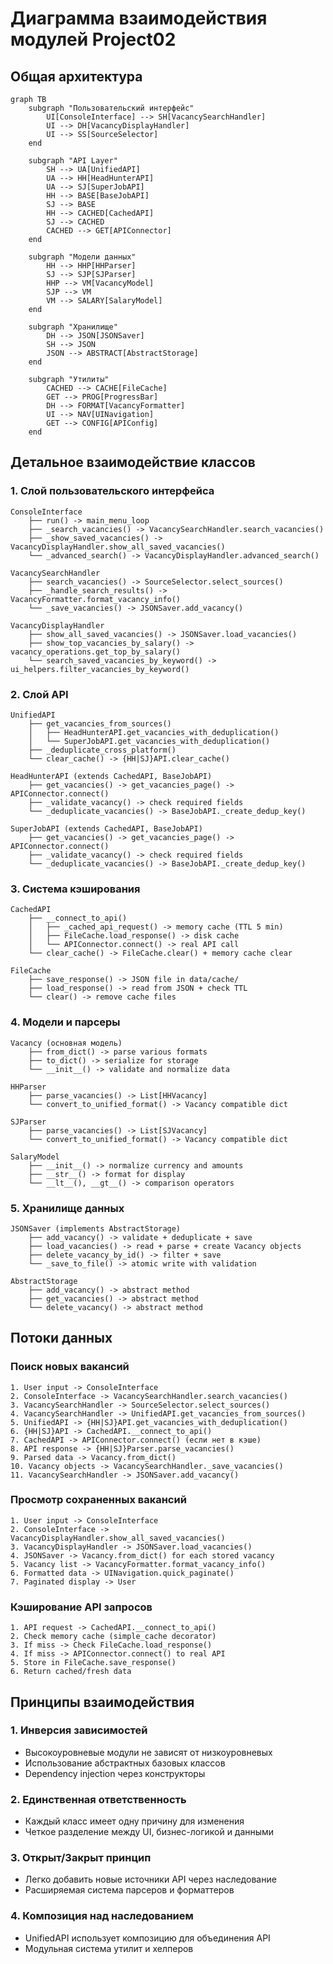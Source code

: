 
# Диаграмма взаимодействия модулей Project02

## Общая архитектура

```mermaid
graph TB
    subgraph "Пользовательский интерфейс"
        UI[ConsoleInterface] --> SH[VacancySearchHandler]
        UI --> DH[VacancyDisplayHandler]
        UI --> SS[SourceSelector]
    end
    
    subgraph "API Layer"
        SH --> UA[UnifiedAPI]
        UA --> HH[HeadHunterAPI]
        UA --> SJ[SuperJobAPI]
        HH --> BASE[BaseJobAPI]
        SJ --> BASE
        HH --> CACHED[CachedAPI]
        SJ --> CACHED
        CACHED --> GET[APIConnector]
    end
    
    subgraph "Модели данных"
        HH --> HHP[HHParser]
        SJ --> SJP[SJParser]
        HHP --> VM[VacancyModel]
        SJP --> VM
        VM --> SALARY[SalaryModel]
    end
    
    subgraph "Хранилище"
        DH --> JSON[JSONSaver]
        SH --> JSON
        JSON --> ABSTRACT[AbstractStorage]
    end
    
    subgraph "Утилиты"
        CACHED --> CACHE[FileCache]
        GET --> PROG[ProgressBar]
        DH --> FORMAT[VacancyFormatter]
        UI --> NAV[UINavigation]
        GET --> CONFIG[APIConfig]
    end
```

## Детальное взаимодействие классов

### 1. Слой пользовательского интерфейса

```
ConsoleInterface
    ├── run() -> main_menu_loop
    ├── _search_vacancies() -> VacancySearchHandler.search_vacancies()
    ├── _show_saved_vacancies() -> VacancyDisplayHandler.show_all_saved_vacancies()
    └── _advanced_search() -> VacancyDisplayHandler.advanced_search()

VacancySearchHandler
    ├── search_vacancies() -> SourceSelector.select_sources()
    ├── _handle_search_results() -> VacancyFormatter.format_vacancy_info()
    └── _save_vacancies() -> JSONSaver.add_vacancy()

VacancyDisplayHandler
    ├── show_all_saved_vacancies() -> JSONSaver.load_vacancies()
    ├── show_top_vacancies_by_salary() -> vacancy_operations.get_top_by_salary()
    └── search_saved_vacancies_by_keyword() -> ui_helpers.filter_vacancies_by_keyword()
```

### 2. Слой API

```
UnifiedAPI
    ├── get_vacancies_from_sources()
    │   ├── HeadHunterAPI.get_vacancies_with_deduplication()
    │   └── SuperJobAPI.get_vacancies_with_deduplication()
    ├── _deduplicate_cross_platform()
    └── clear_cache() -> {HH|SJ}API.clear_cache()

HeadHunterAPI (extends CachedAPI, BaseJobAPI)
    ├── get_vacancies() -> get_vacancies_page() -> APIConnector.connect()
    ├── _validate_vacancy() -> check required fields
    └── _deduplicate_vacancies() -> BaseJobAPI._create_dedup_key()

SuperJobAPI (extends CachedAPI, BaseJobAPI)
    ├── get_vacancies() -> get_vacancies_page() -> APIConnector.connect()
    ├── _validate_vacancy() -> check required fields
    └── _deduplicate_vacancies() -> BaseJobAPI._create_dedup_key()
```

### 3. Система кэширования

```
CachedAPI
    ├── __connect_to_api()
    │   ├── _cached_api_request() -> memory cache (TTL 5 min)
    │   ├── FileCache.load_response() -> disk cache
    │   └── APIConnector.connect() -> real API call
    └── clear_cache() -> FileCache.clear() + memory cache clear

FileCache
    ├── save_response() -> JSON file in data/cache/
    ├── load_response() -> read from JSON + check TTL
    └── clear() -> remove cache files
```

### 4. Модели и парсеры

```
Vacancy (основная модель)
    ├── from_dict() -> parse various formats
    ├── to_dict() -> serialize for storage
    └── __init__() -> validate and normalize data

HHParser
    ├── parse_vacancies() -> List[HHVacancy]
    └── convert_to_unified_format() -> Vacancy compatible dict

SJParser
    ├── parse_vacancies() -> List[SJVacancy]
    └── convert_to_unified_format() -> Vacancy compatible dict

SalaryModel
    ├── __init__() -> normalize currency and amounts
    ├── __str__() -> format for display
    └── __lt__(), __gt__() -> comparison operators
```

### 5. Хранилище данных

```
JSONSaver (implements AbstractStorage)
    ├── add_vacancy() -> validate + deduplicate + save
    ├── load_vacancies() -> read + parse + create Vacancy objects
    ├── delete_vacancy_by_id() -> filter + save
    └── _save_to_file() -> atomic write with validation

AbstractStorage
    ├── add_vacancy() -> abstract method
    ├── get_vacancies() -> abstract method
    └── delete_vacancy() -> abstract method
```

## Потоки данных

### Поиск новых вакансий
```
1. User input -> ConsoleInterface
2. ConsoleInterface -> VacancySearchHandler.search_vacancies()
3. VacancySearchHandler -> SourceSelector.select_sources()
4. VacancySearchHandler -> UnifiedAPI.get_vacancies_from_sources()
5. UnifiedAPI -> {HH|SJ}API.get_vacancies_with_deduplication()
6. {HH|SJ}API -> CachedAPI.__connect_to_api()
7. CachedAPI -> APIConnector.connect() (если нет в кэше)
8. API response -> {HH|SJ}Parser.parse_vacancies()
9. Parsed data -> Vacancy.from_dict()
10. Vacancy objects -> VacancySearchHandler._save_vacancies()
11. VacancySearchHandler -> JSONSaver.add_vacancy()
```

### Просмотр сохраненных вакансий
```
1. User input -> ConsoleInterface
2. ConsoleInterface -> VacancyDisplayHandler.show_all_saved_vacancies()
3. VacancyDisplayHandler -> JSONSaver.load_vacancies()
4. JSONSaver -> Vacancy.from_dict() for each stored vacancy
5. Vacancy list -> VacancyFormatter.format_vacancy_info()
6. Formatted data -> UINavigation.quick_paginate()
7. Paginated display -> User
```

### Кэширование API запросов
```
1. API request -> CachedAPI.__connect_to_api()
2. Check memory cache (simple_cache decorator)
3. If miss -> Check FileCache.load_response()
4. If miss -> APIConnector.connect() to real API
5. Store in FileCache.save_response()
6. Return cached/fresh data
```

## Принципы взаимодействия

### 1. Инверсия зависимостей
- Высокоуровневые модули не зависят от низкоуровневых
- Использование абстрактных базовых классов
- Dependency injection через конструкторы

### 2. Единственная ответственность
- Каждый класс имеет одну причину для изменения
- Четкое разделение между UI, бизнес-логикой и данными

### 3. Открыт/Закрыт принцип
- Легко добавить новые источники API через наследование
- Расширяемая система парсеров и форматтеров

### 4. Композиция над наследованием
- UnifiedAPI использует композицию для объединения API
- Модульная система утилит и хелперов

